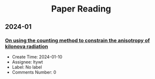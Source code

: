 <h1 align="center">Paper Reading</h1>

## 2024-01

### [On using the counting method to constrain the anisotropy of kilonova radiation](https://arxiv.org/pdf/2401.03710.pdf)
- Create Time: 2024-01-10
- Assignee: ltywt
- Label: No label
- Comments Number: 0


